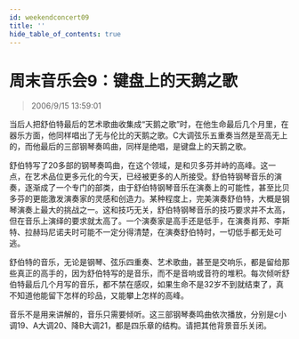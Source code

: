 ```yaml
---
id: weekendconcert09
title: ''
hide_table_of_contents: true
---
```


# 周末音乐会9：键盘上的天鹅之歌

> 2006/9/15 13:59:01

当后人把舒伯特最后的艺术歌曲收集成“天鹅之歌”时，在他生命最后几个月里，在器乐方面，他同样唱出了无与伦比的天鹅之歌。C大调弦乐五重奏当然是至高无上的，而他最后的三部钢琴奏鸣曲，同样是绝唱，是键盘上的天鹅之歌。
 
舒伯特写了20多部的钢琴奏鸣曲，在这个领域，是和贝多芬并峙的高峰。这一点，在艺术品位更多元化的今天，已经被更多的人所接受。舒伯特钢琴音乐的演奏，逐渐成了一个专门的部类，由于舒伯特钢琴音乐在演奏上的可能性，甚至比贝多芬的更能激发演奏家的灵感和创造力。某种程度上，完美演奏舒伯特，大概是钢琴演奏上最大的挑战之一。这和技巧无关，舒伯特钢琴音乐的技巧要求并不太高，但在音乐上演绎的要求就太高了。一个演奏家是高手还是低手，在演奏肖邦、李斯特、拉赫玛尼诺夫时可能不一定分得清楚，在演奏舒伯特时，一切低手都无处可逃。

舒伯特的音乐，无论是钢琴、弦乐四重奏、艺术歌曲，甚至是交响乐，都是留给那些真正的高手的，因为舒伯特写的是音乐，而不是音响或音符的堆积。每次倾听舒伯特最后几个月写的音乐，都不禁在感叹，如果生命不是32岁不到就结束了，真不知道他能留下怎样的珍品，又能攀上怎样的高峰。

音乐不是用来讲解的，音乐只需要倾听。这三部钢琴奏鸣曲依次播放，分别是c小调19、A大调20、降B大调21，都是四乐章的结构。请把其他背景音乐关闭。
